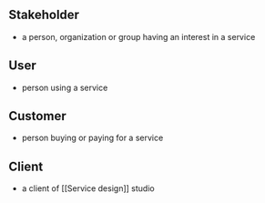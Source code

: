 ## Stakeholder
- a person, organization or group having an interest in a service
## User
- person using a service 
## Customer
- person buying or paying for a service
## Client
- a client of [[Service design]] studio